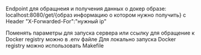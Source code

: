  Endpoint для обращнеия и получения данных о докер образе:
    localhost:8080/get/{образ информацию о котором нужно получить} с Header "X-Forwarded-For":"нужный ip"
    
 Поменять параметры для запуска сервера или ссылку для обращение к Docker registry можно в .env файле
 Для локально запуска Docker registry можно использовать Makefile
 